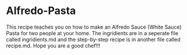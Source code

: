 # Alfredo-Pasta
This recipe teaches you on how to make an Alfredo Sauce (White Sauce) Pasta for two people at your home. The ingridients are in a seperate file called ingridients.md and the step-by-step recipe is in another file called recipe.md. Hope you are a good chef!!!